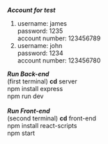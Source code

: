 ***Account for test***
1. username: james<br>
   password: 1235<br>
   account number: 123456789<br>
2. username: john<br>
   password: 1234<br>
   account number: 123456780<br>

***Run Back-end***<br>
(first terminal)
**cd** server<br>
npm install express<br>
npm run dev
<br>
<br>
***Run Front-end***<br>
(second terminal)
**cd** front-end<br>
npm install react-scripts<br>
npm start
